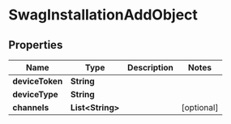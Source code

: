 
# SwagInstallationAddObject

## Properties
Name | Type | Description | Notes
------------ | ------------- | ------------- | -------------
**deviceToken** | **String** |  | 
**deviceType** | **String** |  | 
**channels** | **List&lt;String&gt;** |  |  [optional]



